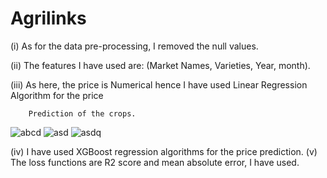 # Agrilinks
(i) As for the data pre-processing, I removed the null values.

     
(ii) The features I have used are: (Market Names, Varieties, Year, month).

(iii) As here, the price is Numerical hence I have used Linear Regression Algorithm for the price  

        Prediction of the crops.
        
        
![abcd](https://user-images.githubusercontent.com/87264811/165820783-0d57be50-6f39-4021-be79-b02956cf926b.png)
![asd](https://user-images.githubusercontent.com/87264811/165820806-1a5b9a4a-b9e9-4ae3-8d1c-9f430ca4dc9c.png)
![asdq](https://user-images.githubusercontent.com/87264811/165820829-68caecf4-209e-4da5-a259-d9fd7b6d460d.png)



        

  
(iv) I have used XGBoost regression algorithms for the price prediction.
(v) The loss functions are R2 score and mean absolute error, I have used. 
